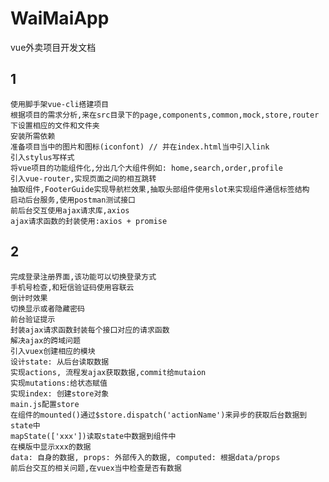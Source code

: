 # WaiMaiApp
vue外卖项目开发文档
## 1
    使用脚手架vue-cli搭建项目
    根据项目的需求分析,来在src目录下的page,components,common,mock,store,router下设置相应的文件和文件夹
    安装所需依赖
    准备项目当中的图片和图标(iconfont) // 并在index.html当中引入link
    引入stylus写样式
    将vue项目的功能组件化,分出几个大组件例如: home,search,order,profile
    引入vue-router,实现页面之间的相互跳转
    抽取组件,FooterGuide实现导航栏效果,抽取头部组件使用slot来实现组件通信标签结构
    启动后台服务,使用postman测试接口
    前后台交互使用ajax请求库,axios
    ajax请求函数的封装使用:axios + promise

## 2 
    完成登录注册界面,该功能可以切换登录方式
    手机号检查,和短信验证码使用容联云
    倒计时效果
    切换显示或者隐藏密码
    前台验证提示
    封装ajax请求函数封装每个接口对应的请求函数
    解决ajax的跨域问题
    引入vuex创建相应的模块
    设计state: 从后台读取数据
    实现actions, 流程发ajax获取数据,commit给mutaion
    实现mutations:给状态赋值
    实现index: 创建store对象
    main.js配置store
    在组件的mounted()通过$store.dispatch('actionName')来异步的获取后台数据到state中
    mapState(['xxx'])读取state中数据到组件中
    在模版中显示xxx的数据
    data: 自身的数据, props: 外部传入的数据, computed: 根据data/props
    前后台交互的相关问题,在vuex当中检查是否有数据

